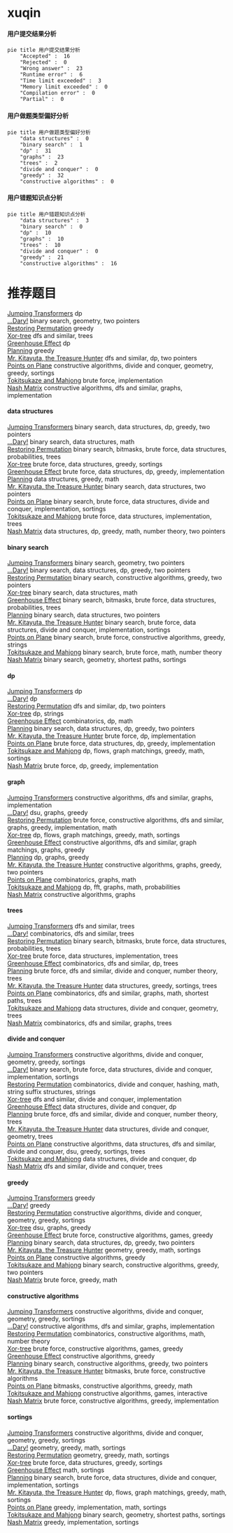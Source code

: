 # xuqin
<!-- tabs:start -->
#### **用户提交结果分析**

```mermaid
pie title 用户提交结果分析
    "Accepted" :  16
    "Rejected" :  0
    "Wrong answer" :  23
    "Runtime error" :  6
    "Time limit exceeded" :  3
    "Memory limit exceeded" :  0
    "Compilation error" :  0
    "Partial" :  0
```
#### **用户做题类型偏好分析**

```mermaid
pie title 用户做题类型偏好分析
    "data structures" :  0
    "binary search" :  1
    "dp" :  31
    "graphs" :  23
    "trees" :  2
    "divide and conquer" :  0
    "greedy" :  32
    "constructive algorithms" :  0
```
#### **用户错题知识点分析**

```mermaid
pie title 用户错题知识点分析
    "data structures" :  3
    "binary search" :  0
    "dp" :  10
    "graphs" :  10
    "trees" :  10
    "divide and conquer" :  0
    "greedy" :  21
    "constructive algorithms" :  16
```
<!-- tabs:end -->
# 推荐题目
[Jumping Transformers](http://codeforces.com/problemset/problem/1218/C)		dp		  
[...Dary!](http://codeforces.com/problemset/problem/696/F)		binary search,
                        geometry,
                        two pointers		  
[Restoring Permutation](http://codeforces.com/problemset/problem/1315/C)		greedy		  
[Xor-tree](https://codeforces.com/contest/430/problem/C)		dfs and similar,
                        trees		  
[Greenhouse Effect](http://codeforces.com/problemset/problem/269/B)		dp		  
[Planning](https://codeforces.com/contest/854/problem/C)		greedy		  
[Mr. Kitayuta, the Treasure Hunter](http://codeforces.com/problemset/problem/505/C)		dfs and similar,
                        dp,
                        two pointers		  
[Points on Plane](https://codeforces.com/contest/577/problem/E)		constructive algorithms,
                        divide and conquer,
                        geometry,
                        greedy,
                        sortings		  
[Tokitsukaze and Mahjong](http://codeforces.com/problemset/problem/1191/B)		brute force,
                        implementation		  
[Nash Matrix](http://codeforces.com/problemset/problem/1316/D)		constructive algorithms,
                        dfs and similar,
                        graphs,
                        implementation		  
<!-- tabs:start -->
#### **data structures**
[Jumping Transformers](http://codeforces.com/problemset/problem/1492/C)		binary search,
                        data structures,
                        dp,
                        greedy,
                        two pointers		  
[...Dary!](http://codeforces.com/problemset/problem/1490/G)		binary search,
                        data structures,
                        math		  
[Restoring Permutation](http://codeforces.com/problemset/problem/1479/D)		binary search,
                        bitmasks,
                        brute force,
                        data structures,
                        probabilities,
                        trees		  
[Xor-tree](http://codeforces.com/problemset/problem/1497/A)		brute force,
                        data structures,
                        greedy,
                        sortings		  
[Greenhouse Effect](http://codeforces.com/problemset/problem/1491/C)		brute force,
                        data structures,
                        dp,
                        greedy,
                        implementation		  
[Planning](http://codeforces.com/problemset/problem/1492/B)		data structures,
                        greedy,
                        math		  
[Mr. Kitayuta, the Treasure Hunter](http://codeforces.com/problemset/problem/1436/E)		binary search,
                        data structures,
                        two pointers		  
[Points on Plane](http://codeforces.com/problemset/problem/1461/D)		binary search,
                        brute force,
                        data structures,
                        divide and conquer,
                        implementation,
                        sortings		  
[Tokitsukaze and Mahjong](http://codeforces.com/problemset/problem/1511/C)		brute force,
                        data structures,
                        implementation,
                        trees		  
[Nash Matrix](http://codeforces.com/problemset/problem/1497/E1)		data structures,
                        dp,
                        greedy,
                        math,
                        number theory,
                        two pointers		  
#### **binary search**
[Jumping Transformers](http://codeforces.com/problemset/problem/696/F)		binary search,
                        geometry,
                        two pointers		  
[...Dary!](http://codeforces.com/problemset/problem/1492/C)		binary search,
                        data structures,
                        dp,
                        greedy,
                        two pointers		  
[Restoring Permutation](http://codeforces.com/problemset/problem/1463/D)		binary search,
                        constructive algorithms,
                        greedy,
                        two pointers		  
[Xor-tree](http://codeforces.com/problemset/problem/1490/G)		binary search,
                        data structures,
                        math		  
[Greenhouse Effect](http://codeforces.com/problemset/problem/1479/D)		binary search,
                        bitmasks,
                        brute force,
                        data structures,
                        probabilities,
                        trees		  
[Planning](http://codeforces.com/problemset/problem/1436/E)		binary search,
                        data structures,
                        two pointers		  
[Mr. Kitayuta, the Treasure Hunter](http://codeforces.com/problemset/problem/1461/D)		binary search,
                        brute force,
                        data structures,
                        divide and conquer,
                        implementation,
                        sortings		  
[Points on Plane](http://codeforces.com/problemset/problem/1493/C)		binary search,
                        brute force,
                        constructive algorithms,
                        greedy,
                        strings		  
[Tokitsukaze and Mahjong](http://codeforces.com/problemset/problem/1487/D)		binary search,
                        brute force,
                        math,
                        number theory		  
[Nash Matrix](http://codeforces.com/problemset/problem/1486/B)		binary search,
                        geometry,
                        shortest paths,
                        sortings		  
#### **dp**
[Jumping Transformers](http://codeforces.com/problemset/problem/1218/C)		dp		  
[...Dary!](http://codeforces.com/problemset/problem/269/B)		dp		  
[Restoring Permutation](http://codeforces.com/problemset/problem/505/C)		dfs and similar,
                        dp,
                        two pointers		  
[Xor-tree](http://codeforces.com/problemset/problem/1178/B)		dp,
                        strings		  
[Greenhouse Effect](https://codeforces.com/contest/1248/problem/C)		combinatorics,
                        dp,
                        math		  
[Planning](http://codeforces.com/problemset/problem/1492/C)		binary search,
                        data structures,
                        dp,
                        greedy,
                        two pointers		  
[Mr. Kitayuta, the Treasure Hunter](https://codeforces.com/contest/1457/problem/C)		brute force,
                        dp,
                        implementation		  
[Points on Plane](http://codeforces.com/problemset/problem/1491/C)		brute force,
                        data structures,
                        dp,
                        greedy,
                        implementation		  
[Tokitsukaze and Mahjong](http://codeforces.com/problemset/problem/1437/C)		dp,
                        flows,
                        graph matchings,
                        greedy,
                        math,
                        sortings		  
[Nash Matrix](http://codeforces.com/problemset/problem/1499/B)		brute force,
                        dp,
                        greedy,
                        implementation		  
#### **graph**
[Jumping Transformers](http://codeforces.com/problemset/problem/1316/D)		constructive algorithms,
                        dfs and similar,
                        graphs,
                        implementation		  
[...Dary!](https://codeforces.com/contest/1489/problem/G)		dsu,
                        graphs,
                        greedy		  
[Restoring Permutation](http://codeforces.com/problemset/problem/1487/C)		brute force,
                        constructive algorithms,
                        dfs and similar,
                        graphs,
                        greedy,
                        implementation,
                        math		  
[Xor-tree](http://codeforces.com/problemset/problem/1437/C)		dp,
                        flows,
                        graph matchings,
                        greedy,
                        math,
                        sortings		  
[Greenhouse Effect](http://codeforces.com/problemset/problem/1470/D)		constructive algorithms,
                        dfs and similar,
                        graph matchings,
                        graphs,
                        greedy		  
[Planning](http://codeforces.com/problemset/problem/1476/C)		dp,
                        graphs,
                        greedy		  
[Mr. Kitayuta, the Treasure Hunter](http://codeforces.com/problemset/problem/1304/D)		constructive algorithms,
                        graphs,
                        greedy,
                        two pointers		  
[Points on Plane](http://codeforces.com/problemset/problem/1475/C)		combinatorics,
                        graphs,
                        math		  
[Tokitsukaze and Mahjong](http://codeforces.com/problemset/problem/553/E)		dp,
                        fft,
                        graphs,
                        math,
                        probabilities		  
[Nash Matrix](http://codeforces.com/problemset/problem/1495/C)		constructive algorithms,
                        graphs		  
#### **trees**
[Jumping Transformers](https://codeforces.com/contest/430/problem/C)		dfs and similar,
                        trees		  
[...Dary!](http://codeforces.com/problemset/problem/288/D)		combinatorics,
                        dfs and similar,
                        trees		  
[Restoring Permutation](http://codeforces.com/problemset/problem/1479/D)		binary search,
                        bitmasks,
                        brute force,
                        data structures,
                        probabilities,
                        trees		  
[Xor-tree](http://codeforces.com/problemset/problem/1511/C)		brute force,
                        data structures,
                        implementation,
                        trees		  
[Greenhouse Effect](http://codeforces.com/problemset/problem/1499/F)		combinatorics,
                        dfs and similar,
                        dp,
                        trees		  
[Planning](http://codeforces.com/problemset/problem/1491/E)		brute force,
                        dfs and similar,
                        divide and conquer,
                        number theory,
                        trees		  
[Mr. Kitayuta, the Treasure Hunter](http://codeforces.com/problemset/problem/1466/D)		data structures,
                        greedy,
                        sortings,
                        trees		  
[Points on Plane](http://codeforces.com/problemset/problem/1495/D)		combinatorics,
                        dfs and similar,
                        graphs,
                        math,
                        shortest paths,
                        trees		  
[Tokitsukaze and Mahjong](http://codeforces.com/problemset/problem/1303/G)		data structures,
                        divide and conquer,
                        geometry,
                        trees		  
[Nash Matrix](http://codeforces.com/problemset/problem/1454/E)		combinatorics,
                        dfs and similar,
                        graphs,
                        trees		  
#### **divide and conquer**
[Jumping Transformers](https://codeforces.com/contest/577/problem/E)		constructive algorithms,
                        divide and conquer,
                        geometry,
                        greedy,
                        sortings		  
[...Dary!](http://codeforces.com/problemset/problem/1461/D)		binary search,
                        brute force,
                        data structures,
                        divide and conquer,
                        implementation,
                        sortings		  
[Restoring Permutation](http://codeforces.com/problemset/problem/1466/G)		combinatorics,
                        divide and conquer,
                        hashing,
                        math,
                        string suffix structures,
                        strings		  
[Xor-tree](http://codeforces.com/problemset/problem/1490/D)		dfs and similar,
                        divide and conquer,
                        implementation		  
[Greenhouse Effect](https://codeforces.com/contest/1483/problem/C)		data structures,
                        divide and conquer,
                        dp		  
[Planning](http://codeforces.com/problemset/problem/1491/E)		brute force,
                        dfs and similar,
                        divide and conquer,
                        number theory,
                        trees		  
[Mr. Kitayuta, the Treasure Hunter](http://codeforces.com/problemset/problem/1303/G)		data structures,
                        divide and conquer,
                        geometry,
                        trees		  
[Points on Plane](http://codeforces.com/problemset/problem/1494/D)		constructive algorithms,
                        data structures,
                        dfs and similar,
                        divide and conquer,
                        dsu,
                        greedy,
                        sortings,
                        trees		  
[Tokitsukaze and Mahjong](http://codeforces.com/problemset/problem/1482/E)		data structures,
                        divide and conquer,
                        dp		  
[Nash Matrix](http://codeforces.com/problemset/problem/566/C)		dfs and similar,
                        divide and conquer,
                        trees		  
#### **greedy**
[Jumping Transformers](http://codeforces.com/problemset/problem/1315/C)		greedy		  
[...Dary!](https://codeforces.com/contest/854/problem/C)		greedy		  
[Restoring Permutation](https://codeforces.com/contest/577/problem/E)		constructive algorithms,
                        divide and conquer,
                        geometry,
                        greedy,
                        sortings		  
[Xor-tree](https://codeforces.com/contest/1489/problem/G)		dsu,
                        graphs,
                        greedy		  
[Greenhouse Effect](http://codeforces.com/problemset/problem/1396/B)		brute force,
                        constructive algorithms,
                        games,
                        greedy		  
[Planning](http://codeforces.com/problemset/problem/1492/C)		binary search,
                        data structures,
                        dp,
                        greedy,
                        two pointers		  
[Mr. Kitayuta, the Treasure Hunter](https://codeforces.com/contest/1496/problem/C)		geometry,
                        greedy,
                        math,
                        sortings		  
[Points on Plane](http://codeforces.com/problemset/problem/1493/A)		constructive algorithms,
                        greedy		  
[Tokitsukaze and Mahjong](http://codeforces.com/problemset/problem/1463/D)		binary search,
                        constructive algorithms,
                        greedy,
                        two pointers		  
[Nash Matrix](http://codeforces.com/problemset/problem/1462/C)		brute force,
                        greedy,
                        math		  
#### **constructive algorithms**
[Jumping Transformers](https://codeforces.com/contest/577/problem/E)		constructive algorithms,
                        divide and conquer,
                        geometry,
                        greedy,
                        sortings		  
[...Dary!](http://codeforces.com/problemset/problem/1316/D)		constructive algorithms,
                        dfs and similar,
                        graphs,
                        implementation		  
[Restoring Permutation](http://codeforces.com/problemset/problem/894/B)		combinatorics,
                        constructive algorithms,
                        math,
                        number theory		  
[Xor-tree](http://codeforces.com/problemset/problem/1396/B)		brute force,
                        constructive algorithms,
                        games,
                        greedy		  
[Greenhouse Effect](http://codeforces.com/problemset/problem/1493/A)		constructive algorithms,
                        greedy		  
[Planning](http://codeforces.com/problemset/problem/1463/D)		binary search,
                        constructive algorithms,
                        greedy,
                        two pointers		  
[Mr. Kitayuta, the Treasure Hunter](https://codeforces.com/contest/1456/problem/B)		bitmasks,
                        brute force,
                        constructive algorithms		  
[Points on Plane](http://codeforces.com/problemset/problem/1492/D)		bitmasks,
                        constructive algorithms,
                        greedy,
                        math		  
[Tokitsukaze and Mahjong](https://codeforces.com/contest/1504/problem/D)		constructive algorithms,
                        games,
                        interactive		  
[Nash Matrix](https://codeforces.com/contest/1483/problem/A)		brute force,
                        constructive algorithms,
                        greedy,
                        implementation		  
#### **sortings**
[Jumping Transformers](https://codeforces.com/contest/577/problem/E)		constructive algorithms,
                        divide and conquer,
                        geometry,
                        greedy,
                        sortings		  
[...Dary!](https://codeforces.com/contest/1496/problem/C)		geometry,
                        greedy,
                        math,
                        sortings		  
[Restoring Permutation](http://codeforces.com/problemset/problem/1495/A)		geometry,
                        greedy,
                        math,
                        sortings		  
[Xor-tree](http://codeforces.com/problemset/problem/1497/A)		brute force,
                        data structures,
                        greedy,
                        sortings		  
[Greenhouse Effect](http://codeforces.com/problemset/problem/1427/A)		math,
                        sortings		  
[Planning](http://codeforces.com/problemset/problem/1461/D)		binary search,
                        brute force,
                        data structures,
                        divide and conquer,
                        implementation,
                        sortings		  
[Mr. Kitayuta, the Treasure Hunter](http://codeforces.com/problemset/problem/1437/C)		dp,
                        flows,
                        graph matchings,
                        greedy,
                        math,
                        sortings		  
[Points on Plane](http://codeforces.com/problemset/problem/1473/A)		greedy,
                        implementation,
                        math,
                        sortings		  
[Tokitsukaze and Mahjong](http://codeforces.com/problemset/problem/1486/B)		binary search,
                        geometry,
                        shortest paths,
                        sortings		  
[Nash Matrix](http://codeforces.com/problemset/problem/1480/B)		greedy,
                        implementation,
                        sortings		  
<!-- tabs:end -->
